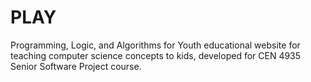 PLAY
====
Programming, Logic, and Algorithms for Youth educational website for teaching computer science concepts to kids, developed for CEN 4935 Senior Software Project course.

